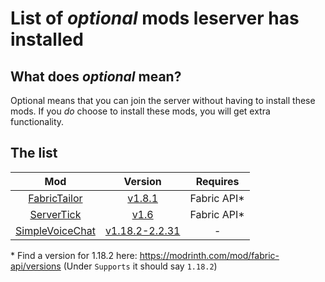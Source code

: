 # List of *optional* mods leserver has installed

## What does *optional* mean?

Optional means that you can join the server without having to install these mods. If you *do* choose to install these mods, you will get extra functionality. 

## The list

Mod | Version | Requires
:---: | :---: | :---:
[FabricTailor](https://modrinth.com/mod/fabrictailor) | [v1.8.1](https://modrinth.com/mod/fabrictailor/version/1.8.1) | Fabric API*
[ServerTick](https://modrinth.com/mod/servertick) | [v1.6](https://modrinth.com/mod/servertick/version/1.6) | Fabric API*
[SimpleVoiceChat](https://www.curseforge.com/minecraft/mc-mods/simple-voice-chat) | [v1.18.2-2.2.31](https://www.curseforge.com/minecraft/mc-mods/simple-voice-chat/files/3710533) | -

\* Find a version for 1.18.2 here: <https://modrinth.com/mod/fabric-api/versions> (Under `Supports` it should say `1.18.2`)
